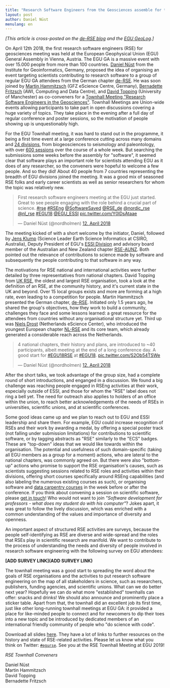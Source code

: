 ```yaml
---
title: "Research Software Engineers from the Geosciences assemble for the first time at EGU General Assembly 2018"
layout: post
author: Daniel Nüst
menulang: en
---
```


_[This article is cross-posted on the [de-RSE blog](#TODO) and the [EGU GeoLog](https://blogs.egu.eu/geolog/).]_

On April 12th 2018, the first research software engineers (RSE) for geosciences meeting was held at the European Geophysical Union (EGU) General Assembly in Vienna, Austria.
The EGU GA is a massive event with over 15.000 people from more than 100 countries.
[Daniel Nüst](https://w3id.org/people/nuest) from the Institute for Geoinformatics, Germany, proposed the idea of organising an event targeting scientists contributing to research software to a group of regular EGU GA attendees from the German chapter [de-RSE](http://de-rse.org/).
He was soon joined by [Martin Hammitzsch](https://www.gfz-potsdam.de/staff/martin-hammitzsch/) (GFZ eScience Centre, Germany), [Bernadette Fritzsch](https://www.awi.de/ueber-uns/organisation/mitarbeiter/bernadette-fritzsch.html) (AWI, Computing and Data Centre), and [David Topping](https://davidtoppingsci.com/) (University of Manchester) as co-conveners for a [Townhall Meeting "Research Software Engineers in the Geosciences"](http://meetingorganizer.copernicus.org/EGU2018/session/29539). 
Townhall Meetings are Union-wide events allowing participants to take part in open discussions covering a huge variety of topics. 
They take place in the evening after a full day of regular conference and poster sessions, so the motivation of people showing up is unquestionably high.

For the EGU Townhall meeting, it was hard to stand out in the programme, it being a first time event at a large conference cutting across many domains and [24 divisions](https://www.egu.eu/structure/divisions/), from biogeosciences to seismology and paleontology, with over [600 sessions](https://meetingorganizer.copernicus.org/egu2018/meetingprogramme) over the course of a whole week.
But searching the submissions some weeks before the assembly for "software", it seemed clear that software plays an important role for scientists attending EGU as it does of any researcher, so the conveners were hopeful to welcome a few people.
And so they did!
About 40 people from 7 countries representing the breadth of EGU divisions joined the meeting.
It was a good mix of seasoned RSE folks and early career scientists as well as senior researchers for whom the topic was relatively new.

<blockquote class="twitter-tweet" data-lang="de"><p lang="en" dir="ltr">First research software engineers meeting at the EGU just started. Great to see people engaging with the role behind a crucial part of science. <a href="https://twitter.com/hashtag/rse?src=hash&amp;ref_src=twsrc%5Etfw">#rse</a> <a href="https://twitter.com/hashtag/RSEng?src=hash&amp;ref_src=twsrc%5Etfw">#RSEng</a> <a href="https://twitter.com/SoftwareSaved?ref_src=twsrc%5Etfw">@SoftwareSaved</a> <a href="https://twitter.com/RSE_de?ref_src=twsrc%5Etfw">@RSE_de</a> <a href="https://twitter.com/nordic_rse?ref_src=twsrc%5Etfw">@nordic_rse</a> <a href="https://twitter.com/nl_rse?ref_src=twsrc%5Etfw">@nl_rse</a> <a href="https://twitter.com/hashtag/EGU18?src=hash&amp;ref_src=twsrc%5Etfw">#EGU18</a> <a href="https://twitter.com/EGU_ESSI?ref_src=twsrc%5Etfw">@EGU_ESSI</a> <a href="https://t.co/Y0lDsAtaae">pic.twitter.com/Y0lDsAtaae</a></p>&mdash; Daniel Nüst (@nordholmen) <a href="https://twitter.com/nordholmen/status/984479316699381760?ref_src=twsrc%5Etfw">12. April 2018</a></blockquote>
<script async src="https://platform.twitter.com/widgets.js" charset="utf-8"></script>

The meeting kicked of with a short welcome by the initiator, Daniel, followed by [Jens Klump](http://people.csiro.au/Jens-Klump) (Science Leader Earth Science Informatics at CSIRO, Australia), Deputy President of EGU's [ESSI Division](http://essi.egu.eu/) and advisory board member of the Australian and New Zealand chapter [RSE-AUNZ](https://github.com/rse-aunz).
Both pointed out the relevance of contributions to science made by software and subsequently the people contributing to that software in any way.

The motivations for RSE national and international activities were further detailed by three representatives from national chapters. 
David Topping from [UK RSE](http://rse.ac.uk/), the oldest and largest RSE organisation, took a look at the definition of an RSE, at the community history, and it's current state in the UK and beyond.
Over 15 local groups exists and more are forming at a high rate, even leading to a competition for people.
Martin Hammitzsch presented the German chapter, [de-RSE](http://de-rse.org/).
Initiated only 1.5 years ago, he shared the group's objectives, how they work to build a community, challenges they face and some lessons learned: a great resource for the attendees from countries without any organisational structure yet.
Third up was [Niels Drost](https://www.esciencecenter.nl/profile/dr.-niels-drost) (Netherlands eScience Center), who introduced the youngest European chapter [NL-RSE](http://nl-rse.org/) and its core team, which already generated a considerable reach across the Netherlands.

<blockquote class="twitter-tweet" data-lang="de"><p lang="en" dir="ltr">4 national chapters, their history and plans, are introduced to ~40 participants, albeit meeting at the end of a long conference day. A good start for <a href="https://twitter.com/hashtag/EGU18RSE?src=hash&amp;ref_src=twsrc%5Etfw">#EGU18RSE</a> at <a href="https://twitter.com/hashtag/EGU18?src=hash&amp;ref_src=twsrc%5Etfw">#EGU18</a>. <a href="https://t.co/S2Ob54TSWe">pic.twitter.com/S2Ob54TSWe</a></p>&mdash; Daniel Nüst (@nordholmen) <a href="https://twitter.com/nordholmen/status/984484030031843328?ref_src=twsrc%5Etfw">12. April 2018</a></blockquote>
<script async src="https://platform.twitter.com/widgets.js" charset="utf-8"></script>

After the short talks, we took advantage of the group size, had a complete round of short introductions, and enganged in a discussion.
We found a big challenge was reaching people engaged in RSEng activities at their work, especially outside of ESSI, and those for whom the "RSE" label does not ring a bell yet.
The need for outreach also applies to holders of an office within the union, to reach better acknowledgements of the needs of RSEs in universities, scientific unions, and at scientific conferences.

Some good ideas came up and we plan to reach out to EGU and ESSI leadership and share them.
For example, EGU could increase recognition of RSEs and their work by awarding a medal, by offering a special poster track (not falling under submission limitations) for contributions to scientific software, or by tagging abstracts as "RSE" similarly to the "ECS" badges.
These are "top-down" ideas that we would like towards within the organisation.
The potential and usefulness of such domain-specific (taking all EGU members as a group for a moment) actions, who are lateral to the national chapters, was commonly agreed on.
But there were also "bottom-up" actions who promise to support the RSE organisation's causes, such as scientists suggesting sessions related to RSE roles and activities within their divisions, offering short courses specifically around RSEng capabilities (and also labeling the numerous existing courses as such), or organising software and [data carpentry courses](https://carpentries.org/) in the week before or after the conference.
If you think about convening a session on scientific software, please [get in touch](mailto:daniel.nuest@uni-muenster.de)!
Who would not want to join _"Software development for professors - what does my student do with his computer"_?
Jokes apart, it was great to follow the lively discussion, which was enriched with a common understanding of the values and importance of diversity and openness.

An important aspect of structured RSE activities are surveys, because the people self-identifying as RSE are diverse and wide-spread and the roles that RSEs play in scientific research are manifold.
We want to contribute to the process of understanding the needs and diversity of people involved in research software engineering with the following survey on EGU attendees:

**[ADD SURVEY LINK](ADD SURVEY LINK)**

The townhall meeting was a good start to spreading the word about the goals of RSE organisations and the activities to put research software engineering on the map of all stakeholders in science, such as researchers, publishers, funding agencies, and scientific unions.
What can we do better next year?
Hopefully we can do what more "established" townhalls can offer: snacks and drinks!
We should also announce and prominently place a sticker table.
Apart from that, the townhall did an excellent job its first time, just like other long-running townhall meetings at EGU GA: it provided a place for like-minded people to connect and for newcomers to dip their toes into a new topic and be introduced by dedicated members of an international friendly community of people who "do science with code".

Download all slides [here](https://doi.org/10.5281/zenodo.1254998).
They have a lot of links to further resources on the history and state of RSE-related activities.
Please let us know what you think on Twitter: [`#egurse`](https://twitter.com/search?f=tweets&q=%23egurse).
See you at the RSE Townhall Meeting at EGU 2019!

_RSE Townhall Conveners_

Daniel Nüst<br />
Martin Hammitzsch<br />
David Topping<br />
Bernadette Fritzsch<br />
